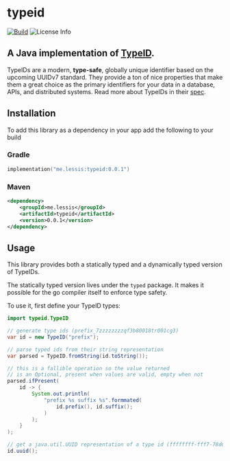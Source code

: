 # typeid

[![Build](https://github.com/softprops/typeid-java/actions/workflows/main.yml/badge.svg)](https://github.com/softprops/typeid-java/actions/workflows/main.yml) ![License Info](https://img.shields.io/github/license/softprops/typeid-java)

## A Java implementation of [TypeID](https://github.com/jetpack-io/typeid).

TypeIDs are a modern, **type-safe**, globally unique identifier based on the upcoming
UUIDv7 standard. They provide a ton of nice properties that make them a great choice
as the primary identifiers for your data in a database, APIs, and distributed systems.
Read more about TypeIDs in their [spec](https://github.com/jetpack-io/typeid).

## Installation

To add this library as a dependency in your app add the following to your build

### Gradle

```kotlin
implementation("me.lessis:typeid:0.0.1")
```

### Maven

```xml
<dependency>
    <groupId>me.lessis</groupId>
    <artifactId>typeid</artifactId>
    <version>0.0.1</version>
</dependency>
```

## Usage

This library provides both a statically typed and a dynamically typed version of TypeIDs.

The statically typed version lives under the `typed` package. It makes it possible for
the go compiler itself to enforce type safety.

To use it, first define your TypeID types:

```java
import typeid.TypeID

// generate type ids (prefix_7zzzzzzzzqf3b80018tr001cg3)
var id = new TypeID("prefix");

// parse typed ids from their string representation
var parsed = TypeID.fromString(id.toString());

// this is a fallible operation so the value returned
// is an Optional, present when values are valid, empty when not
parsed.ifPresent(
    id -> {
        System.out.println(
            "prefix %s suffix %s".formmated(
                id.prefix(), id.suffix();
            )
        );
    }
);

// get a java.util.UUID representation of a type id (ffffffff-fff7-78d6-8000-28d60000b203)
id.uuid();
```
